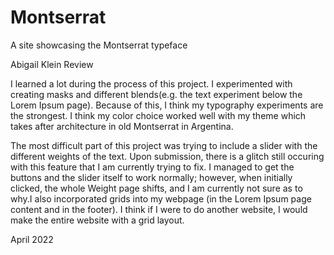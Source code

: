 # Montserrat
A site showcasing the Montserrat typeface

Abigail Klein
Review

I learned a lot during the process of this project. I experimented with
creating masks and different blends(e.g. the text experiment
below the Lorem Ipsum page). Because of this, I think my typography
experiments are the strongest. I think my color choice worked well with my
theme which takes after architecture in old Montserrat in Argentina.

The most difficult part of this project
was trying to include a slider with the different weights of the text.
Upon submission, there is a glitch still occuring with this feature that
I am currently trying to fix. I managed to get the buttons and the slider
itself to work normally; however, when initially clicked, the whole Weight
page shifts, and I am currently not sure as to why.I also incorporated grids into my webpage (in the Lorem Ipsum page content and in
the footer). I think if I were to do another website, I would make the
entire website with a grid layout.

April 2022
